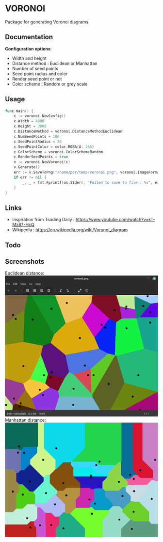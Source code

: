 # VORONOI

Package for generating Voronoi diagrams.

## Documentation
**Configuration options**:
* Width and height
* Distance method : Euclidean or Manhattan
* Number of seed points
* Seed point radius and color
* Render seed point or not
* Color scheme : Random or grey scale

## Usage
```Go
func main() {
	c := voronoi.NewConfig()
	c.Width = 4000
	c.Height = 3000
	c.DistanceMethod = voronoi.DistanceMethodEuclidean
	c.NumSeedPoints = 100
	c.SeedPointRadius = 20
	c.SeedPointColor = color.RGBA{A: 255}
	c.ColorScheme = voronoi.ColorSchemeRandom
	c.RenderSeedPoints = true
	v := voronoi.NewVoronoi(c)
	v.Generate()
	err := v.SaveToPng("/home/per/temp/voronoi.png", voronoi.ImageFormatPNG)
	if err != nil {
		_, _ = fmt.Fprintf(os.Stderr, "Failed to save to file : %v", err)
	}
}
```
## Links
* Inspiration from Tsoding Daily : https://www.youtube.com/watch?v=kT-Mz87-HcQ
* Wikipedia : https://en.wikipedia.org/wiki/Voronoi_diagram

## Todo

## Screenshots

Euclidean distance:
![screenshot](assets/screenshot.png)
Manhattan distance:
![screenshot](assets/screenshot_manhattan.png)
